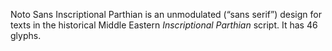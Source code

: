 Noto Sans Inscriptional Parthian is an unmodulated (“sans serif”) design for texts in the historical Middle Eastern _Inscriptional Parthian_ script. It has 46 glyphs.